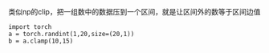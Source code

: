 类似np的clip，把一组数中的数据压到一个区间，就是让区间外的数等于区间边值

```
import torch
a = torch.randint(1,20,size=(20,1))
b = a.clamp(10,15)
```
